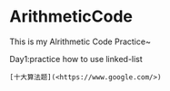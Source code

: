 # ArithmeticCode
This is my Alrithmetic Code Practice~

Day1:practice how to use linked-list


```
[十大算法题](<https://www.google.com/>)

```
